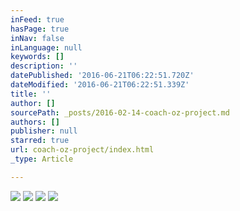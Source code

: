 ```yaml
---
inFeed: true
hasPage: true
inNav: false
inLanguage: null
keywords: []
description: ''
datePublished: '2016-06-21T06:22:51.720Z'
dateModified: '2016-06-21T06:22:51.339Z'
title: ''
author: []
sourcePath: _posts/2016-02-14-coach-oz-project.md
authors: []
publisher: null
starred: true
url: coach-oz-project/index.html
_type: Article

---
```

![](https://the-grid-user-content.s3-us-west-2.amazonaws.com/1e612263-9395-4680-8b13-f172657c6325.jpg)
![](https://the-grid-user-content.s3-us-west-2.amazonaws.com/146466c7-2408-4cc5-bc95-322acab7af20.jpg)
![](https://the-grid-user-content.s3-us-west-2.amazonaws.com/16e7b3bb-ef50-4625-8a1a-4ed86e5674b4.jpg)
![](https://s3-us-west-2.amazonaws.com/the-grid-img/p/58e3df2d8a1a740620b9f53093fd9c250745f4e9.jpg)